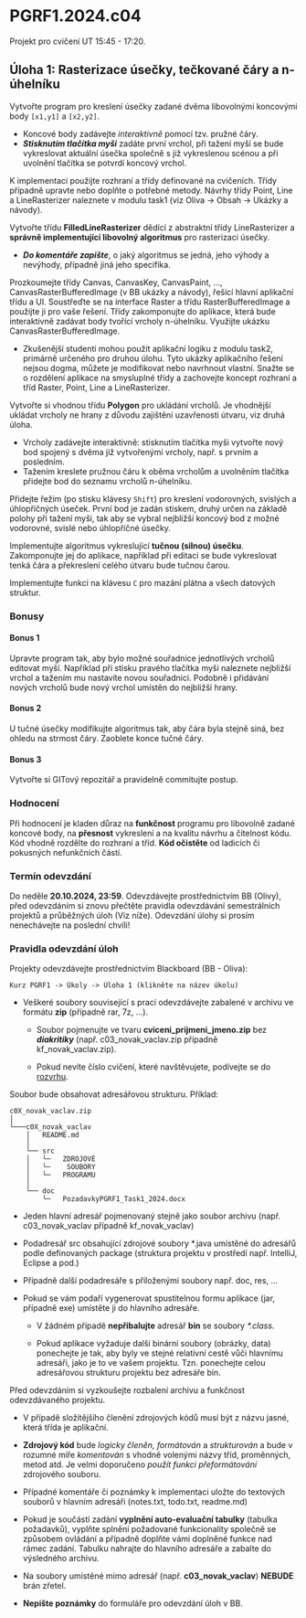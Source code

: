 # PGRF1.2024.c04

Projekt pro cvičení UT 15:45 - 17:20.

## Úloha 1: Rasterizace úsečky, tečkované čáry a n-úhelníku

Vytvořte program pro kreslení úsečky zadané dvěma libovolnými koncovými body ```[x1,y1]``` a ```[x2,y2]```.
- Koncové body zadávejte *interaktivně* pomocí tzv. pružné čáry.
- ***Stisknutím tlačítka myši*** zadáte první vrchol, při tažení myší se bude vykreslovat aktuální úsečka společně s již vykreslenou scénou a při uvolnění tlačítka se potvrdí koncový vrchol. 

K implementaci použijte rozhraní a třídy definované na cvičeních. Třídy případně upravte nebo doplňte o potřebné metody.
Návrhy třídy Point, Line a LineRasterizer naleznete v modulu task1 (viz Oliva -> Obsah -> Ukázky a návody).

Vytvořte třídu **FilledLineRasterizer** dědící z abstraktní třídy LineRasterizer a **správně implementující libovolný algoritmus** pro rasterizaci úsečky.

- ***Do komentáře zapište***, o jaký algoritmus se jedná, jeho výhody a nevýhody, případně jiná jeho specifika.

Prozkoumejte třídy Canvas, CanvasKey, CanvasPaint, …, CanvasRasterBufferedImage (v BB ukázky a návody), řešící hlavní aplikační třídu a UI. Soustřeďte se na interface Raster a třídu RasterBufferedImage a použijte ji pro vaše řešení.
Třídy zakomponujte do aplikace, která bude interaktivně zadávat body tvořící vrcholy n-úhelníku. Využijte ukázku CanvasRasterBufferedImage.

- Zkušenější studenti mohou použít aplikační logiku z modulu task2, primárně určeného pro druhou úlohu. Tyto ukázky aplikačního řešení nejsou dogma, můžete je modifikovat nebo navrhnout vlastní. Snažte se o rozdělení aplikace na smysluplné třídy a zachovejte koncept rozhraní a tříd Raster, Point, Line a LineRasterizer.

Vytvořte si vhodnou třídu **Polygon** pro ukládání vrcholů. Je vhodnější ukládat vrcholy ne hrany z důvodu zajištění uzavřenosti útvaru, viz druhá úloha.
- Vrcholy zadávejte interaktivně: stisknutím tlačítka myši vytvořte nový bod spojený s dvěma již vytvořenými vrcholy, např. s prvním a posledním.
- Tažením kreslete pružnou čáru k oběma vrcholům a uvolněním tlačítka přidejte bod do seznamu vrcholů n-úhelníku.

Přidejte řežim (po stisku klávesy ```Shift```) pro kreslení vodorovných, svislých a úhlopříčných úseček. První bod je zadán stiskem, druhý určen na základě polohy při tažení myši, tak aby se vybral nejbližší koncový bod z možné vodorovné, svislé nebo úhlopříčné úsečky.

Implementujte algoritmus vykreslující **tučnou (silnou) úsečku**. Zakomponujte jej do aplikace, například při editaci se bude vykreslovat tenká čára a překreslení celého útvaru bude tučnou čarou.

Implementujte funkci na klávesu ```C``` pro mazání plátna a všech datových struktur.


### Bonusy
#### Bonus 1
Upravte program tak, aby bylo možné souřadnice jednotlivých vrcholů editovat myší. Například při stisku pravého tlačítka myši naleznete nejbližší vrchol a tažením mu nastavíte novou souřadnici. Podobně i přidávání nových vrcholů bude nový vrchol umístěn do nejbližší hrany.

#### Bonus 2
U tučné úsečky modifikujte algoritmus tak, aby čára byla stejně siná, bez ohledu na strmost čáry. Zaoblete konce tučné čáry.

#### Bonus 3
Vytvořte si GITový repozitář a pravidelně commitujte postup.

### Hodnocení

Při hodnocení je kladen důraz na **funkčnost** programu pro libovolně zadané koncové body, na **přesnost** vykreslení a na kvalitu návrhu a čitelnost kódu. Kód vhodně rozdělte do rozhraní a tříd. **Kód očistěte** od ladicích či pokusných nefunkčních částí.

### Termín odevzdání
Do neděle **20.10.2024, 23:59**.
Odevzdávejte prostřednictvím BB (Olivy), před odevzdáním si znovu přečtěte pravidla odevzdávání semestrálních projektů a průběžných úloh (Viz níže).
Odevzdání úlohy si prosím nenechávejte na poslední chvíli!

### Pravidla odevzdání úloh

Projekty odevzdávejte prostřednictvím Blackboard (BB - Oliva):

    Kurz PGRF1 -> Úkoly -> Úloha 1 (klikněte na název úkolu)

- Veškeré soubory související s prací odevzdávejte zabalené v archivu ve formátu **zip** (případně rar, 7z, …).
  - Soubor pojmenujte ve tvaru **cviceni_prijmeni_jmeno.zip** bez ***diakritiky*** (např. c03_novak_vaclav.zip případně kf_novak_vaclav.zip).

  - Pokud nevíte číslo cvičení, které navštěvujete, podívejte se do [rozvrhu](https://fim.uhk.cz/rozvrhy/ttable.asp?identifier=KIKM%2FPGRF1&weeks=1-13&idtype=name&objectclass=module&periods=2-17&width=100).

Soubor bude obsahovat adresářovou strukturu. Příklad:

```
c0X_novak_vaclav.zip
│   
└───c0X_novak_vaclav
    │   README.md
    │
    └── src
    │   └─   ZDROJOVÉ
    │   └─    SOUBORY   
    │   └─   PROGRAMU
    │
    └── doc
        └─   PozadavkyPGRF1_Task1_2024.docx
```

- Jeden hlavní adresář pojmenovaný stejně jako soubor archivu (např. c03_novak_vaclav případně kf_novak_vaclav)

- Podadresář src obsahující zdrojové soubory *.java umístěné do adresářů podle definovaných package (struktura projektu v prostředí např. IntelliJ, Eclipse a pod.)

- Případně další podadresáře s přiloženými soubory např. doc, res, ... 
- Pokud se vám podaří vygenerovat spustitelnou formu aplikace (jar, případně exe) umístěte ji do hlavního adresáře.

  - V žádném případě **nepřibalujte** adresář **bin** se soubory _*.class_.

  - Pokud aplikace vyžaduje další binární soubory (obrázky, data) ponechejte je tak, aby byly ve stejné relativní cestě vůči hlavnímu adresáři, jako je to ve vašem projektu. Tzn. ponechejte celou adresářovou strukturu projektu bez adresáře bin.

Před odevzdáním si vyzkoušejte rozbalení archivu a funkčnost odevzdávaného projektu.

- V případě složitějšího členění zdrojových kódů musí být z názvu jasné, která třída je aplikační.

- **Zdrojový kód** bude _logicky členěn, formátován_ a _strukturován_ a bude v rozumné míře _komentován_ s vhodně volenými názvy tříd, proměnných, metod atd. Je velmi doporučeno _použít funkci přeformátování_ zdrojového souboru.

- Případné komentáře či poznámky k implementaci uložte do textových souborů v hlavním adresáři (notes.txt, todo.txt, readme.md)

- Pokud je součástí zadání **vyplnění auto-evaluační tabulky** (tabulka požadavků), vyplňte splnění požadované funkcionality společně se způsobem ovládání a případně doplňte vámi doplněné funkce nad rámec zadání. Tabulku nahrajte do hlavního adresáře a zabalte do výsledného archivu.

- Na soubory umístěné mimo adresář (např. **c03_novak_vaclav**) **NEBUDE** brán zřetel.

- **Nepište poznámky** do formuláře pro odevzdání úloh v BB.
